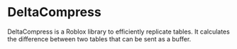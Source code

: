# DeltaCompress
DeltaCompress is a Roblox library to efficiently replicate tables. It calculates the difference between two tables that can be sent as a buffer.
